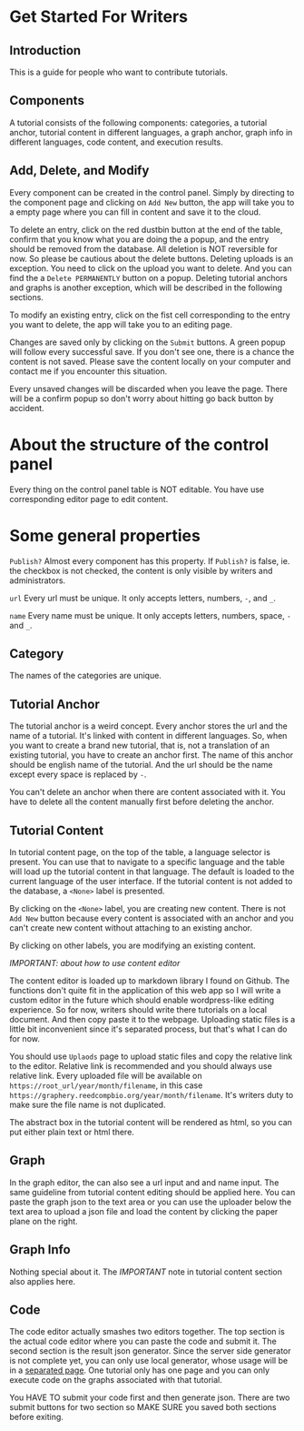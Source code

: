 # Get Started For Writers

## Introduction 

This is a guide for people who want to contribute tutorials. 

## Components 

A tutorial consists of the following components: categories, a tutorial anchor, tutorial content in different languages, a graph anchor, graph info in different languages, code content, and execution results. 

## Add, Delete, and Modify

Every component can be created in the control panel. Simply by directing to the component page and clicking on `Add New` button, the app will take you to a empty page where you can fill in content and save it to the cloud. 

To delete an entry, click on the red dustbin button at the end of the table, confirm that you know what you are doing the a popup, and the entry should be removed from the database. All deletion is NOT reversible for now. So please be cautious about the delete buttons. Deleting uploads is an exception. You need to click on the upload you want to delete. And you can find the a `Delete PERMANENTLY` button on a popup. Deleting tutorial anchors and graphs is another exception, which will be described in the following sections. 

To modify an existing entry, click on the fist cell corresponding to the entry you want to delete, the app will take you to an editing page. 

Changes are saved only by clicking on the `Submit` buttons. A green popup will follow every successful save. If you don't see one, there is a chance the content is not saved. Please save the content locally on your computer and contact me if you encounter this situation. 

Every unsaved changes will be discarded when you leave the page. There will be a confirm popup so don't worry about hitting go back button by accident. 

# About the structure of the control panel 

Every thing on the control panel table is NOT editable. You have use corresponding editor page to edit content. 

# Some general properties 

`Publish?` Almost every component has this property. If `Publish?` is false, ie. the checkbox is not checked, the content is only visible by writers and administrators. 

`url` Every url must be unique. It only accepts letters, numbers, `-`, and `_`. 

`name` Every name must be unique. It only accepts letters, numbers, space, `-` and `_`.

## Category

The names of the categories are unique. 

## Tutorial Anchor

The tutorial anchor is a weird concept. Every anchor stores the url and the name of a tutorial. It's linked with content in different languages. So, when you want to create a brand new tutorial, that is, not a translation of an existing tutorial, you have to create an anchor first. The name of this anchor should be english name of the tutorial. And the url should be the name except every space is replaced by `-`. 

You can't delete an anchor when there are content associated with it. You have to delete all the content manually first before deleting the anchor. 

## Tutorial Content

In tutorial content page, on the top of the table, a language selector is present. You can use that to navigate to a specific language and the table will load up the tutorial content in that language. The default is loaded to the current language of the user interface. If the tutorial content is not added to the database, a `<None>` label is presented. 

By clicking on the `<None>` label, you are creating new content. There is not `Add New` button because every content is associated with an anchor and you can't create new content without attaching to an existing anchor. 

By clicking on other labels, you are modifying an existing content. 

*IMPORTANT: about how to use content editor* 

The content editor is loaded up to markdown library I found on Github. The functions don't quite fit in the application of this web app so I will write a custom editor in the future which should enable wordpress-like editing experience. So for now, writers should write there tutorials on a local document. And then copy paste it to the webpage. Uploading static files is a little bit inconvenient since it's separated process, but that's what I can do for now. 

You should use `Uplaods` page to upload static files and copy the relative link to the editor. Relative link is recommended and you should always use relative link. Every uploaded file will be available on `https://root_url/year/month/filename`, in this case `https://graphery.reedcompbio.org/year/month/filename`. It's writers duty to make sure the file name is not duplicated. 

The abstract box in the tutorial content will be rendered as html, so you can put either plain text or html there.

## Graph

In the graph editor, the can also see a url input and and name input. The same guideline from tutorial content editing should be applied here. You can paste the graph json to the text area or you can use the uploader below the text area to upload a json file and load the content by clicking the paper plane on the right. 

## Graph Info 

Nothing special about it. The *IMPORTANT* note in tutorial content section also applies here. 

## Code 

The code editor actually smashes two editors together. The top section is the actual code editor where you can paste the code and submit it. The second section is the result json generator. Since the server side generator is not complete yet, you can only use local generator, whose usage will be in a [separated page](/user-manual/local-server/index.html). One tutorial only has one page and you can only execute code on the graphs associated with that tutorial. 

You HAVE TO submit your code first and then generate json. There are two submit buttons for two section so MAKE SURE you saved both sections before exiting. 
